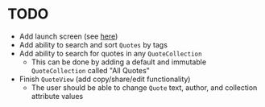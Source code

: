 # TODO

- Add launch screen (see [here](https://betterprogramming.pub/launch-screen-with-swiftui-bd2958771f3b))
- Add ability to search and sort `Quotes` by tags
- Add ability to search for quotes in any `QuoteCollection`
  - This can be done by adding a default and immutable `QuoteCollection` called "All Quotes"
- Finish `QuoteView` (add copy/share/edit functionality)
  - The user should be able to change `Quote` text, author, and collection attribute values
